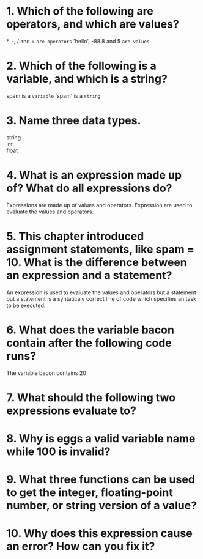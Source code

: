 # 1. Which of the following are operators, and which are values?
*, -, / and + `are operators`
'hello', -88.8 and 5 `are values`


# 2. Which of the following is a variable, and which is a string?
spam is a `variable`
'spam' is a `string`


# 3. Name three data types.
string  
int  
float  


# 4. What is an expression made up of? What do all expressions do?
Expressions are made up of values and operators. Expression are used to evaluate the values and operators.

 
# 5. This chapter introduced assignment statements, like spam = 10. What is the difference between an expression and a statement?
An expression is used to evaluate the values and operators but a statement but a statement is a syntaticaly correct line of code which specifies an task to be executed.


# 6. What does the variable bacon contain after the following code runs?
The variable bacon contains 20
# 7. What should the following two expressions evaluate to?
# 8. Why is eggs a valid variable name while 100 is invalid?
# 9. What three functions can be used to get the integer, floating-point number, or string version of a value?
# 10. Why does this expression cause an error? How can you fix it?
